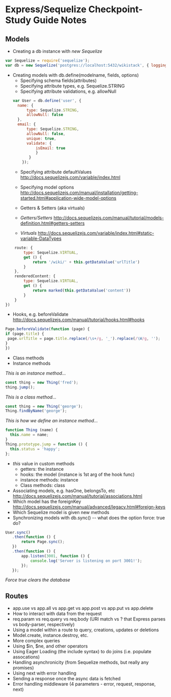 # Express/Sequelize Checkpoint-Study Guide Notes

## Models

* Creating a db instance with *new Sequelize*
```javascript
var Sequelize = require('sequelize');
var db = new Sequelize('postgres://localhost:5432/wikistack', { logging: false });
```

* Creating models with db.define(modelname, fields, options)
  * Specifying schema fields(attributes)
  * Specifying attribute types, e.g. Sequelize.STRING
  * Specifying attribute validations, e.g. allowNull
  ```javascript
  var User = db.define('user', {
    name: {
        type: Sequelize.STRING,
        allowNull: false
    },
    email: {
        type: Sequelize.STRING,
        allowNull: false,
        unique: true,
        validate: {
            isEmail: true
            }
         }
      });
  ```
  * Specifying attribute defaultValues
  http://docs.sequelizejs.com/variable/index.html
  * Specifying model options
  http://docs.sequelizejs.com/manual/installation/getting-started.html#application-wide-model-options

   * Getters & Setters (aka virtuals)
    * _Getters/Setters_
   http://docs.sequelizejs.com/manual/tutorial/models-definition.html#getters-setters
    * _Virtuals_
  http://docs.sequelizejs.com/variable/index.html#static-variable-DataTypes

```javascript
    route: {
        type: Sequelize.VIRTUAL,
        get () {
            return '/wiki/' + this.getDataValue('urlTitle')
        }
    },
    renderedContent: {
        type: Sequelize.VIRTUAL,
        get () {
            return marked(this.getDataValue('content'))
        }
    }
})
```
   * Hooks, e.g. beforeValidate
   http://docs.sequelizejs.com/manual/tutorial/hooks.html#hooks
   ```javascript
   Page.beforeValidate(function (page) {
  if (page.title) {
    page.urlTitle = page.title.replace(/\s+/g, '_').replace(/\W/g, '');
  }
})
   ```
   * Class methods
   * Instance methods

_This is an instance method..._
```javascript
const thing = new Thing('fred');
thing.jump();
```
_This is a class method..._
```javascript
const thing = new Thing('george');
Thing.findByName('george');
```
_This is how we define an instance method..._
```javascript
function Thing (name) {
  this.name = name;
}
Thing.prototype.jump = function () {
  this.status = 'happy';
};
```
   * *this* value in custom methods
     * getters: the instance
     * hooks: the model (instance is 1st arg of the hook func)
     * instance methods: instance
     * Class methods: class
 * Associating models, e.g. hasOne, belongsTo, etc
 http://docs.sequelizejs.com/manual/tutorial/associations.html
  * Which model has the foreignKey
  http://docs.sequelizejs.com/manual/advanced/legacy.html#foreign-keys
  * Which Sequelize model is given new methods
 * Synchronizing models with db.sync() -- what does the option force: true do?
 ```javascript
 User.sync()
    .then(function () {
        return Page.sync();
    })
    .then(function () {
        app.listen(3001, function () {
            console.log('Server is listening on port 3001!');
        });
    });

 ```
 *Force true clears the database*



## Routes

* app.use vs app.all vs app.get vs app.post vs app.put vs app.delete
* How to interact with data from the request
 * req.param vs req.query vs req.body (URI match vs ? that Express parses vs body-parser, respectively)
 * Using a model within a route to query, creations, updates or deletions
* Model.create, instance.destroy, etc.
* More complex queries
 * Using $in, $ne, and other operators
 * Using Eager Loading (the include syntax) to do joins (i.e. populate assocations)
* Handling asynchronicity (from Sequelize methods, but really any promises)
 * Using next with error handling
 * Sending a response once the async data is fetched
 * Error handling middleware (4 parameters - error, request, response, next)
